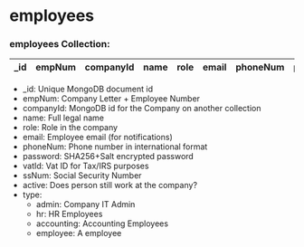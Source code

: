# employees

### employees Collection:

| _id | empNum | companyId | name | role | email | phoneNum | password | vatId | ssNum | active | type |
|-----|--------|-----------|------|------|-------|----------|----------|-------|-------|--------|------|

* _id: Unique MongoDB document id
* empNum: Company Letter +  Employee Number
* companyId: MongoDB id for the Company on another collection
* name: Full legal name
* role: Role in the company
* email: Employee email (for notifications)
* phoneNum: Phone number in international format
* password: SHA256+Salt encrypted password
* vatId: Vat ID for Tax/IRS purposes
* ssNum: Social Security Number
* active: Does person still work at the company?
* type:
    * admin: Company IT Admin
    * hr: HR Employees
    * accounting: Accounting Employees
    * employee: A employee